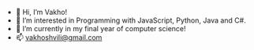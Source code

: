 - 👋 Hi, I’m Vakho!
- 👀 I’m interested in Programming with JavaScript, Python, Java and C#.
- 🌱 I’m currently in my final year of computer science!
- 📫 vakhoshvili@gmail.com


